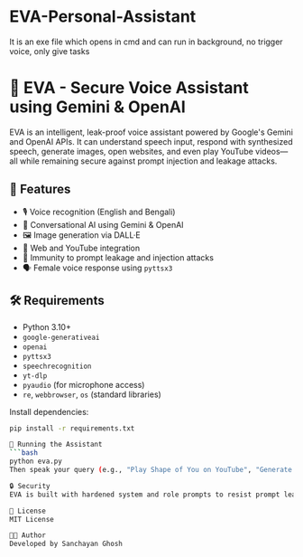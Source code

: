 # EVA-Personal-Assistant
It is an exe file which opens in cmd and can run in background, no trigger voice, only give tasks


# 🤖 EVA - Secure Voice Assistant using Gemini & OpenAI

EVA is an intelligent, leak-proof voice assistant powered by Google's Gemini and OpenAI APIs. It can understand speech input, respond with synthesized speech, generate images, open websites, and even play YouTube videos—all while remaining secure against prompt injection and leakage attacks.

## 🎯 Features

- 🎙️ Voice recognition (English and Bengali)
- 🧠 Conversational AI using Gemini & OpenAI
- 🖼️ Image generation via DALL·E
- 🔗 Web and YouTube integration
- 🔐 Immunity to prompt leakage and injection attacks
- 🗣️ Female voice response using `pyttsx3`

## 🛠️ Requirements

- Python 3.10+
- `google-generativeai`
- `openai`
- `pyttsx3`
- `speechrecognition`
- `yt-dlp`
- `pyaudio` (for microphone access)
- `re`, `webbrowser`, `os` (standard libraries)

Install dependencies:
```bash
pip install -r requirements.txt

🚀 Running the Assistant
```bash
python eva.py
Then speak your query (e.g., "Play Shape of You on YouTube", "Generate image of a futuristic city", "What is AI?").

🔒 Security
EVA is built with hardened system and role prompts to resist prompt leakage, injection, and indirect inference attacks.

🧾 License
MIT License

👨‍💻 Author
Developed by Sanchayan Ghosh

